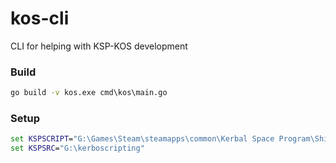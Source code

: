 # kos-cli
CLI for helping with KSP-KOS development

### Build
```cmd
go build -v kos.exe cmd\kos\main.go
```

### Setup

```cmd
set KSPSCRIPT="G:\Games\Steam\steamapps\common\Kerbal Space Program\Ships\Script"
set KSPSRC="G:\kerboscripting"
```
